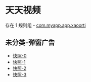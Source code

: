 # 天天视频

存在 1 规则组 - [com.myapp.app.xaoorti](/src/apps/com.myapp.app.xaoorti.ts)

## 未分类-弹窗广告

- [快照-0](https://i.gkd.li/i/13520475)
- [快照-1](https://i.gkd.li/i/13546700)
- [快照-2](https://i.gkd.li/i/13546701)
- [快照-3](https://i.gkd.li/i/13520477)
